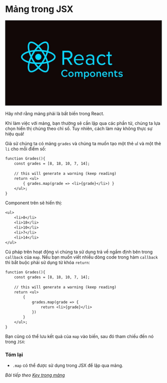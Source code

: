 # Mảng trong JSX

![Create-HTML-1](images/ss17.jpg) 

Hãy nhớ rằng mảng phải là bất biến trong React.

Khi làm việc với mảng, bạn thường sẽ cần lặp qua các phần tử, chúng ta lựa chọn hiển thị chúng theo chỉ số. Tuy nhiên, cách làm này không thực sự hiệu quả!

Giả sử chúng ta có mảng `grades` và chúng ta muốn tạo một thẻ `u`l và một thẻ `li` cho mỗi điểm số:

```
function Grades(){
    const grades = [8, 18, 10, 7, 14];

    // this will generate a warning (keep reading)
    return <ul>
        { grades.map(grade => <li>{grade}</li>) }
    </ul>;
}
```

Component trên sẽ hiển thị:

```
<ul>
    <li>8</li>
    <li>18</li>
    <li>10</li>
    <li>7</li>
    <li>14</li>
</ul>
```

Cú pháp trên hoạt động vì chúng ta sử dụng trả về ngầm định bên trong `callback` của `map`. Nếu bạn muốn viết nhiều dòng code trong hàm `callback` thì bắt buộc phải sử dụng từ khóa `return`:

```
function Grades(){
    const grades = [8, 18, 10, 7, 14];

    // this will generate a warning (keep reading)
    return <ul>
        {
            grades.map(grade => {
                return <li>{grade}</li>
            })
        }
    </ul>;
}
```

Bạn cũng có thể lưu kết quả của `map` vào biến, sau đó tham chiếu đến nó trong `JSX`:

### Tóm lại

- `.map` có thể được sử dụng trong JSX để lặp qua mảng.

*Bài tiếp theo [Key trong mảng](/lesson/session/session_50_jsx_array_key.md)*